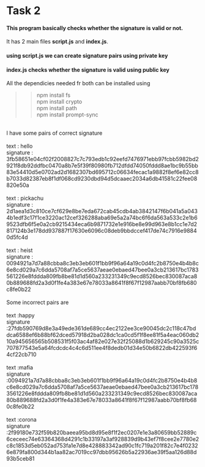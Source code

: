 # Task 2
#### This program basically checks whether the signature is valid or not.
It has 2 main files **script.js** and **index.js**. 
#### using script.js we can create signature pairs using private key
#### index.js checks whether the signature is valid using public key
All the dependicies needed fr both can be installed using
>> npm install fs</br>
>> npm install crypto</br>
>> npm install path</br>
>> npm install prompt-sync</br>
</br>
I have some pairs of correct signature </br></br>
text : hello</br>
 signature : 3fb58651e04cf02f2008827c7c793edb1c92eefd7476971ebb97fcbb5982bd2921f8db92ddfbc0470a8b7e5f39f80980fb712dfdd74050fddd8ae1bc9b55bb83e54410d5e0702ad2d1682307bd695712c06634fecac1a9882f8ef6e82cc8b7033d82387eb8f1df068cd9230dbd94d5dcaaec2034a6db41581c22fee08820e50a</br></br>
text : pickachu</br>
signature : 2d1aea1d3c810ce7cf629e8be7eda672cab45cdb4ab3842147f6b041a5a0434b1edf3c17f1ce3220ac12cef326288aba69e5a2a74bc6f6da563a533c2e1b69523dfb6f5e0a2cb9215434eca6b9871732e1e916be8e99d963e8b1cc1e7d2817124b3e178dd937887f17630e6096c08deb9bbdccef417de74c7916e98840d5fc4d</br></br>
text : heist</br>
signature : 0094921a7d7a88cbba8c3eb3eb601f1bb9f96a64a19c0d4fc2b8750e4b4b8c6e8cd029a7c6dda5708af7a5ce5637aeae0ebaed47bee0a3cb213617bc1783561226e8fddda809fb8be81d1d560a233231349c9ecd8526bec830087aca80b889688fd2a3d0f1fe4a383e67e78033a8641f8f67f12987aabb70bf8fb680c8fe0b22
</br></br>
Some incorrect pairs are</br></br>
text :happy</br>
signature :27fdb590769d8e3a49ede361de689cc4ec2122ee3ce90045dc2c118c47bddca6588ef6b88bf62dced57918d2ba028dc1ca0cd5f1f8ee81f5a4eac060db210a945656565b508531f5f03ac4af82e027e32f25088d1b629245c90a3525c707877543e5a64fcdcdc4c4c6d511ee4f8dedb01d34e50b6822db422593f64cf22cb710
</br></br>
text :mafia</br>
signature :0094921a7d7a88cbba8c3eb3eb601f1bb9f96a64a19c0d4fc2b8750e4b4b8c6e8cd029a7c6dda5708af7a5ce5637aeae0ebaed47bee0a3cb213617bc1783561226e8fddda809fb8be81d1d560a233231349c9ecd8526bec830087aca80b889688fd2a3d0f1fe4a383e67e78033a8641f8f67f12987aabb70bf8fb680c8fe0b22</br></br>
text :corona</br>
signature :2f99180e732f59b820baeea95bd8d95e8f1f2ec0207e1e3a80659bb52889c6ceceec74e63364368d4291c1b33197a3af928839d9b43ef7f8cee2e7780e2c8c1853d5eb052ad753fa1e7d8e428883342ad90c1fc719a201f82c7e4f02326e879fa800d344b1aa82ac7019cc97dbb95626b5a22936ae39f5aa126d88d93b5ceb81
</br></br>
